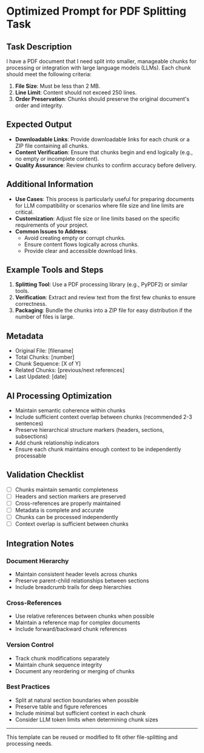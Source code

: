 # Optimized Prompt for PDF Splitting Task

## Task Description

I have a PDF document that I need split into smaller, manageable chunks for processing or integration with large language models (LLMs). Each chunk should meet the following criteria:

1. **File Size**: Must be less than 2 MB.
2. **Line Limit**: Content should not exceed 250 lines.
3. **Order Preservation**: Chunks should preserve the original document's order and integrity.

## Expected Output

- **Downloadable Links**: Provide downloadable links for each chunk or a ZIP file containing all chunks.
- **Content Verification**: Ensure that chunks begin and end logically (e.g., no empty or incomplete content).
- **Quality Assurance**: Review chunks to confirm accuracy before delivery.

## Additional Information

- **Use Cases**: This process is particularly useful for preparing documents for LLM compatibility or scenarios where file size and line limits are critical.
- **Customization**: Adjust file size or line limits based on the specific requirements of your project.
- **Common Issues to Address**:
  - Avoid creating empty or corrupt chunks.
  - Ensure content flows logically across chunks.
  - Provide clear and accessible download links.

## Example Tools and Steps

1. **Splitting Tool**: Use a PDF processing library (e.g., PyPDF2) or similar tools.
2. **Verification**: Extract and review text from the first few chunks to ensure correctness.
3. **Packaging**: Bundle the chunks into a ZIP file for easy distribution if the number of files is large.

## Metadata

- Original File: [filename]
- Total Chunks: [number]
- Chunk Sequence: [X of Y]
- Related Chunks: [previous/next references]
- Last Updated: [date]

## AI Processing Optimization

- Maintain semantic coherence within chunks
- Include sufficient context overlap between chunks (recommended 2-3 sentences)
- Preserve hierarchical structure markers (headers, sections, subsections)
- Add chunk relationship indicators
- Ensure each chunk maintains enough context to be independently processable

## Validation Checklist

- [ ] Chunks maintain semantic completeness
- [ ] Headers and section markers are preserved
- [ ] Cross-references are properly maintained
- [ ] Metadata is complete and accurate
- [ ] Chunks can be processed independently
- [ ] Context overlap is sufficient between chunks

## Integration Notes

### Document Hierarchy

- Maintain consistent header levels across chunks
- Preserve parent-child relationships between sections
- Include breadcrumb trails for deep hierarchies

### Cross-References

- Use relative references between chunks when possible
- Maintain a reference map for complex documents
- Include forward/backward chunk references

### Version Control

- Track chunk modifications separately
- Maintain chunk sequence integrity
- Document any reordering or merging of chunks

### Best Practices

- Split at natural section boundaries when possible
- Preserve table and figure references
- Include minimal but sufficient context in each chunk
- Consider LLM token limits when determining chunk sizes

---

This template can be reused or modified to fit other file-splitting and processing needs.

